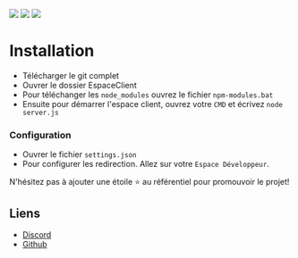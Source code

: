 

[![](https://img.shields.io/discord/745382663896039496.svg?logo=discord&colorB=7289DA)](https://discord.gg/nF5vj4BhrH)
[![](https://img.shields.io/badge/paypal-donate-blue.svg)](https://paypal.me/fabio2fell)
[![](https://img.shields.io/badge/discord.js-v12.0.0--dev-blue.svg?logo=npm)](https://github.com/discordjs)

# Installation

* Télécharger le git complet<br>
* Ouvrer le dossier EspaceClient<br>
* Pour téléchanger les `node_modules` ouvrez le fichier `npm-modules.bat`<br>
* Ensuite pour démarrer l'espace client, ouvrez votre `CMD` et écrivez `node server.js`<br>

### Configuration
* Ouvrer le fichier `settings.json`<br>
* Pour configurer les redirection. Allez sur votre `Espace Développeur`.<br>


N'hésitez pas à ajouter une étoile ⭐ au référentiel pour promouvoir le projet!

## Liens

*   [Discord](https://discord.gg/nF5vj4BhrH)
*   [Github](https://github.com/kziiz/)
